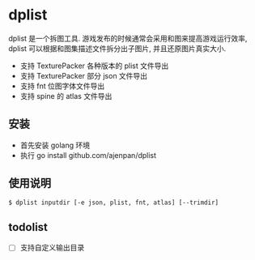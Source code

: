 # dplist

dplist 是一个拆图工具. 游戏发布的时候通常会采用和图来提高游戏运行效率, dplist 可以根据和图集描述文件拆分出子图片, 并且还原图片真实大小.

- 支持 TexturePacker 各种版本的 plist 文件导出
- 支持 TexturePacker 部分 json 文件导出
- 支持 fnt 位图字体文件导出
- 支持 spine 的 atlas 文件导出

## 安装

- 首先安装 golang 环境
- 执行 go install github.com/ajenpan/dplist

## 使用说明

```
$ dplist inputdir [-e json, plist, fnt, atlas] [--trimdir]
```

## todolist

- [ ] 支持自定义输出目录
